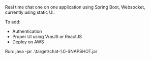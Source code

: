 Real time chat one on one application using Spring Boot, Websocket, currently using static UI.

To add:
- Authentication
- Proper UI using VueJS or ReactJS
- Deploy on AWS

Run: java -jar .\target\chat-1.0-SNAPSHOT.jar
